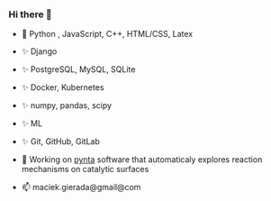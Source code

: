 ### Hi there 👋

- 🐍 Python , JavaScript, C++, HTML/CSS, Latex
- ✨ Django
- ✨ PostgreSQL, MySQL, SQLite
- ✨ Docker, Kubernetes
- ✨ numpy, pandas, scipy
- ✨ ML
- ✨ Git, GitHub, GitLab

- 🔭 Working on [pynta](https://github.com/zadorlab/pynta) software that automaticaly explores reaction mechanisms on catalytic surfaces

- 📫 maciek.gierada@gmail@com

<!--
**mgierada/mgierada** is a ✨ _special_ ✨ repository because its `README.md` (this file) appears on your GitHub profile.
- ⚡ Fun fact: ...

-->
